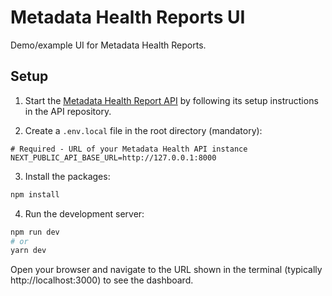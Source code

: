 # Metadata Health Reports UI

Demo/example UI for Metadata Health Reports.


## Setup

1. Start the [Metadata Health Report API](https://github.com/adambuttrick/metadata-health-api) by following its setup instructions in the API repository.

2. Create a `.env.local` file in the root directory (mandatory):

```
# Required - URL of your Metadata Health API instance
NEXT_PUBLIC_API_BASE_URL=http://127.0.0.1:8000
```

3. Install the packages:

```bash
npm install
```

4. Run the development server:

```bash
npm run dev
# or
yarn dev
```

Open your browser and navigate to the URL shown in the terminal (typically http://localhost:3000) to see the dashboard.